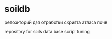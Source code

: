 # soildb
репозиторий для отработки скрипта атласа почв

repository for soils data base script tuning

